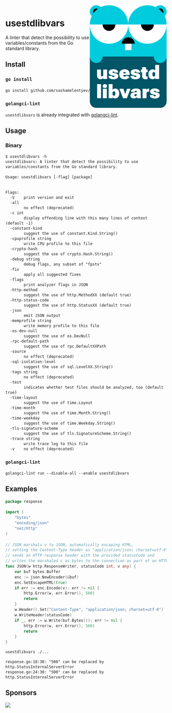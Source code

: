 <img align="right" alt="usestdlibvars" src="./assets/uslv_logo.svg">

# usestdlibvars

A linter that detect the possibility to use variables/constants from the Go standard library.

## Install

### `go install`

```bash
go install github.com/sashamelentyev/usestdlibvars@latest
```

### `golangci-lint`

`usestdlibvars` is already integrated with
[golangci-lint](https://github.com/golangci/golangci-lint).

## Usage

### Binary

```console
$ usestdlibvars -h
usestdlibvars: A linter that detect the possibility to use variables/constants from the Go standard library.

Usage: usestdlibvars [-flag] [package]


Flags:
  -V    print version and exit
  -all
        no effect (deprecated)
  -c int
        display offending line with this many lines of context (default -1)
  -constant-kind
        suggest the use of constant.Kind.String()
  -cpuprofile string
        write CPU profile to this file
  -crypto-hash
        suggest the use of crypto.Hash.String()
  -debug string
        debug flags, any subset of "fpstv"
  -fix
        apply all suggested fixes
  -flags
        print analyzer flags in JSON
  -http-method
        suggest the use of http.MethodXX (default true)
  -http-status-code
        suggest the use of http.StatusXX (default true)
  -json
        emit JSON output
  -memprofile string
        write memory profile to this file
  -os-dev-null
        suggest the use of os.DevNull
  -rpc-default-path
        suggest the use of rpc.DefaultXXPath
  -source
        no effect (deprecated)
  -sql-isolation-level
        suggest the use of sql.LevelXX.String()
  -tags string
        no effect (deprecated)
  -test
        indicates whether test files should be analyzed, too (default true)
  -time-layout
        suggest the use of time.Layout
  -time-month
        suggest the use of time.Month.String()
  -time-weekday
        suggest the use of time.Weekday.String()
  -tls-signature-scheme
        suggest the use of tls.SignatureScheme.String()
  -trace string
        write trace log to this file
  -v    no effect (deprecated)
```

### `golangci-lint`

```console
golangci-lint run --disable-all --enable usestdlibvars
```

## Examples

```go
package response

import (
	"bytes"
	"encoding/json"
	"net/http"
)

// JSON marshals v to JSON, automatically escaping HTML,
// setting the Content-Type header as "application/json; charset=utf-8",
// sends an HTTP response header with the provided statusCode and
// writes the marshaled v as bytes to the connection as part of an HTTP reply.
func JSON(w http.ResponseWriter, statusCode int, v any) {
	var buf bytes.Buffer
	enc := json.NewEncoder(&buf)
	enc.SetEscapeHTML(true)
	if err := enc.Encode(v); err != nil {
		http.Error(w, err.Error(), 500)
		return
	}
	w.Header().Set("Content-Type", "application/json; charset=utf-8")
	w.WriteHeader(statusCode)
	if _, err := w.Write(buf.Bytes()); err != nil {
		http.Error(w, err.Error(), 500)
		return
	}
}
```

```bash
usestdlibvars ./...
```

```console
response.go:18:30: "500" can be replaced by http.StatusInternalServerError
response.go:24:30: "500" can be replaced by http.StatusInternalServerError
```

## Sponsors

[<img src="https://evrone.com/logo/evrone-sponsored-logo.png">](https://evrone.com/?utm_source=usestdlibvars)
